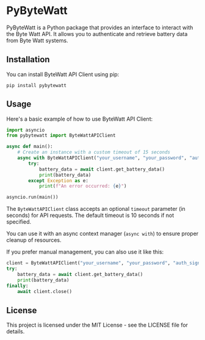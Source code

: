 # PyByteWatt

PyByteWatt is a Python package that provides an interface to interact with the Byte Watt API. It allows you to authenticate and retrieve battery data from Byte Watt systems.

## Installation

You can install ByteWatt API Client using pip:

```
pip install pybytewatt
```

## Usage

Here's a basic example of how to use ByteWatt API Client:

```python
import asyncio
from pybytewatt import ByteWattAPIClient

async def main():
    # Create an instance with a custom timeout of 15 seconds
    async with ByteWattAPIClient("your_username", "your_password", "auth_signature", "auth_timestamp", timeout=15.0) as client:
        try:
            battery_data = await client.get_battery_data()
            print(battery_data)
        except Exception as e:
            print(f"An error occurred: {e}")

asyncio.run(main())
```

The `ByteWattAPIClient` class accepts an optional `timeout` parameter (in seconds) for API requests. The default timeout is 10 seconds if not specified.

You can use it with an async context manager (`async with`) to ensure proper cleanup of resources.

If you prefer manual management, you can also use it like this:

```python
client = ByteWattAPIClient("your_username", "your_password", "auth_signature", "auth_timestamp", timeout=20.0)
try:
    battery_data = await client.get_battery_data()
    print(battery_data)
finally:
    await client.close()
```

## License

This project is licensed under the MIT License - see the LICENSE file for details.
